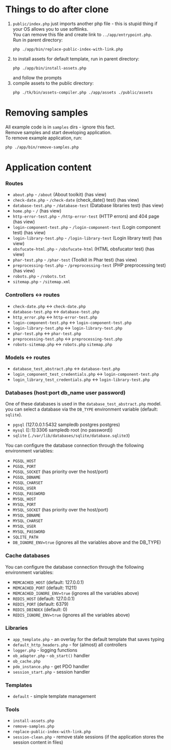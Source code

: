 # Things to do after clone
1) `public/index.php` just imports another php file - this is stupid thing if your OS allows you to use softlinks.  
	You can remove this file and create link to `../app/entrypoint.php`.  
	Run in parent directory:  
	```
	php ./app/bin/replace-public-index-with-link.php
	```
2) to install assets for default template, run in parent directory:  
	```
	php ./app/bin/install-assets.php
	```
	and follow the prompts
3) compile assets to the public directory:  
	```
	php ./tk/bin/assets-compiler.php ./app/assets ./public/assets
	```

# Removing samples
All example code is in `samples` dirs - ignore this fact.  
Remove samples and start developing application.  
To remove example application, run:  
```
php ./app/bin/remove-samples.php
```


# Application content

### Routes
* `about.php` - `/about` (About toolkit) (has view)
* `check-date.php` - `/check-date` (check_date() test) (has view)
* `database-test.php` - `/database-test` (Database libraries test) (has view)
* `home.php` - `/` (has view)
* `http-error-test.php` - `/http-error-test` (HTTP errors) and 404 page (has view)
* `login-component-test.php` - `/login-component-test` (Login component test) (has view)
* `login-library-test.php` - `/login-library-test` (Login library test) (has view)
* `obsfucate-html.php` - `/obsfucate-html` (HTML obsfucator test) (has view)
* `phar-test.php` - `/phar-test` (Toolkit in Phar test) (has view)
* `preprocessing-test.php` - `/preprocessing-test` (PHP preprocessing test) (has view)
* `robots.php` - `/robots.txt`
* `sitemap.php` - `/sitemap.xml`

### Controllers <-> routes
* `check-date.php` <-> `check-date.php`
* `database-test.php` <-> `database-test.php`
* `http_error.php` <-> `http-error-test.php`
* `login-component-test.php` <-> `login-component-test.php`
* `login-library-test.php` <-> `login-library-test.php`
* `phar-test.php` <-> `phar-test.php`
* `preprocessing-test.php` <-> `preprocessing-test.php`
* `robots-sitemap.php` <-> `robots.php` `sitemap.php`

### Models <-> routes
* `database_test_abstract.php` <-> `database-test.php`
* `login_component_test_credentials.php` <-> `login-component-test.php`
* `login_library_test_credentials.php` <-> `login-library-test.php`

### Databases (host:port db_name user password)
One of these databases is used in the `database_test_abstract.php` model.  
you can select a database via the `DB_TYPE` environment variable (default: `sqlite`).
* `pgsql` (127.0.0.1:5432 sampledb postgres postgres)
* `mysql` ([::1]:3306 sampledb root (no password))
* `sqlite` (`./var/lib/databases/sqlite/database.sqlite3`)

You can configure the database connection through the following environment variables:
* `PGSQL_HOST`
* `PGSQL_PORT`
* `PGSQL_SOCKET` (has priority over the host/port)
* `PGSQL_DBNAME`
* `PGSQL_CHARSET`
* `PGSQL_USER`
* `PGSQL_PASSWORD`
* `MYSQL_HOST`
* `MYSQL_PORT`
* `MYSQL_SOCKET` (has priority over the host/port)
* `MYSQL_DBNAME`
* `MYSQL_CHARSET`
* `MYSQL_USER`
* `MYSQL_PASSWORD`
* `SQLITE_PATH`
* `DB_IGNORE_ENV=true` (ignores all the variables above and the DB_TYPE)

### Cache databases
You can configure the database connection through the following environment variables:
* `MEMCACHED_HOST` (default: 127.0.0.1)
* `MEMCACHED_PORT` (default: 11211)
* `MEMCACHED_IGNORE_ENV=true` (ignores all the variables above)
* `REDIS_HOST` (default: 127.0.0.1)
* `REDIS_PORT` (default: 6379)
* `REDIS_DBINDEX` (default: 0)
* `REDIS_IGNORE_ENV=true` (ignores all the variables above)

### Libraries
* `app_template.php` - an overlay for the default template that saves typing
* `default_http_headers.php` - for (almost) all controllers
* `logger.php` - logging functions
* `ob_adapter.php` - `ob_start()` handler
* `ob_cache.php`
* `pdo_instance.php` - get PDO handler
* `session_start.php` - session handler

### Templates
* `default` - simple template management

### Tools
* `install-assets.php`
* `remove-samples.php`
* `replace-public-index-with-link.php`
* `session-clean.php` - remove stale sessions (if the application stores the session content in files)
